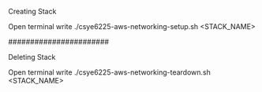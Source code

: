 Creating Stack

Open terminal write ./csye6225-aws-networking-setup.sh <STACK_NAME> 

#######################

Deleting Stack

Open terminal write ./csye6225-aws-networking-teardown.sh <STACK_NAME>

